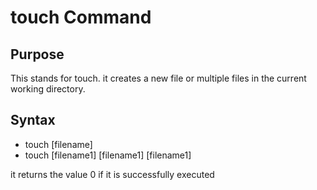 #  touch Command

## Purpose
This stands for touch. it creates a new file or multiple files in the current working directory. 

## Syntax
+ touch [filename]
+ touch [filename1] [filename1] [filename1]

it returns the value 0 if it is successfully executed